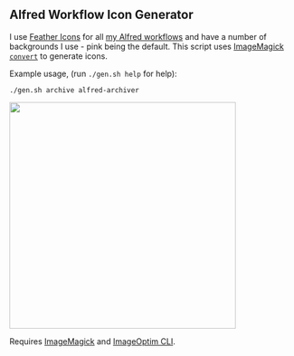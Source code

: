 ## Alfred Workflow Icon Generator

I use [Feather Icons](https://feathericons.com/) for all [my Alfred workflows](https://github.com/rknightuk/alfred-workflows) and have a number of backgrounds I use - pink being the default. This script uses [ImageMagick `convert`](https://imagemagick.org/script/convert.php) to generate icons.

Example usage, (run `./gen.sh help` for help):

`./gen.sh archive alfred-archiver`

<img src="alfred-archiver-example.png" width="400" height="400">

Requires [ImageMagick](https://imagemagick.org/script/command-line-tools.php) and [ImageOptim CLI](https://github.com/JamieMason/ImageOptim-CLI).
